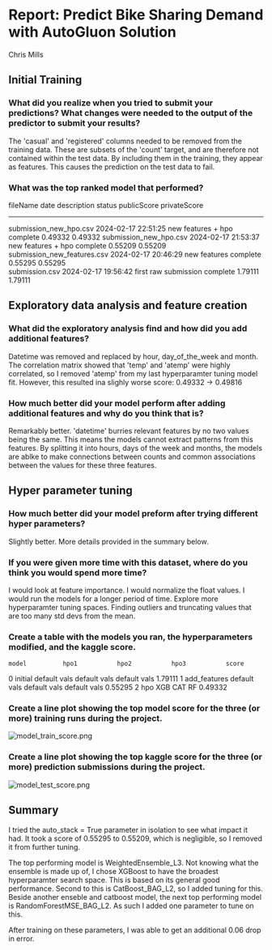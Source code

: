 # Report: Predict Bike Sharing Demand with AutoGluon Solution
Chris Mills

## Initial Training
### What did you realize when you tried to submit your predictions? What changes were needed to the output of the predictor to submit your results?

The 'casual' and 'registered' columns needed to be removed from the training data. These are subsets of the 'count' target, and are therefore not contained within the test data. By including them in the training, they appear as features. This causes the prediction on the test data to fail.

### What was the top ranked model that performed?


fileName                     date                 description           status    publicScore  privateScore  
---------------------------  -------------------  --------------------  --------  -----------  ------------  
submission_new_hpo.csv       2024-02-17 22:51:25  new features + hpo    complete  0.49332      0.49332
submission_new_hpo.csv       2024-02-17 21:53:37  new features + hpo    complete  0.55209      0.55209
submission_new_features.csv  2024-02-17 20:46:29  new features          complete  0.55295      0.55295             
submission.csv               2024-02-17 19:56:42  first raw submission  complete  1.79111      1.79111

## Exploratory data analysis and feature creation
### What did the exploratory analysis find and how did you add additional features?

Datetime was removed and replaced by hour, day_of_the_week and month.
The correlation matrix showed that 'temp' and 'atemp' were highly correlated, so I removed 'atemp' from my last hyperparamter tuning model fit.
However, this resulted ina  slighly worse score: 0.49332 -> 0.49816

### How much better did your model perform after adding additional features and why do you think that is?

Remarkably better. 
'datetime' burries relevant features by no two values being the same. This means the models cannot extract patterns from this features. 
By splitting it into hours, days of the week and months, the models are ablke to make connections between counts and common associations between the values for these three features. 

## Hyper parameter tuning
### How much better did your model preform after trying different hyper parameters?

Slightly better.
More details provided in the summary below. 

### If you were given more time with this dataset, where do you think you would spend more time?

I would look at feature importance. 
I would normalize the float values.
I would run the models for a longer period of time. 
Explore more hyperparamter tuning spaces.
Finding outliers and truncating values that are too many std devs from the mean. 

### Create a table with the models you ran, the hyperparameters modified, and the kaggle score.


    model	       hpo1	          hpo2	         hpo3	        score
0	initial	       default vals	  default vals	 default vals	1.79111
1	add_features   default vals	  default vals	 default vals	0.55295
2	hpo	           XGB	          CAT	         RF	            0.49332


### Create a line plot showing the top model score for the three (or more) training runs during the project.

![model_train_score.png](img/model_train_score.png)

### Create a line plot showing the top kaggle score for the three (or more) prediction submissions during the project.

![model_test_score.png](img/model_test_score.png)

## Summary

I tried the auto_stack = True parameter in isolation to see what impact it had. It took a score of 
0.55295 to 0.55209, which is negligible, so I removed it from further tuning. 


The top performing model is WeightedEnsemble_L3. 
Not knowing what the ensemble is made up of, I chose XGBoost to have the broadest hyperparamter search space. This is based on its general good performance. 
Second to this is CatBoost_BAG_L2, so I added tuning for this.
Beside another enseble and catboost model, the next top performing model is RandomForestMSE_BAG_L2. As such I added one parameter to tune on this. 

After training on these parameters, I was able to get an additional 0.06 drop in error. 